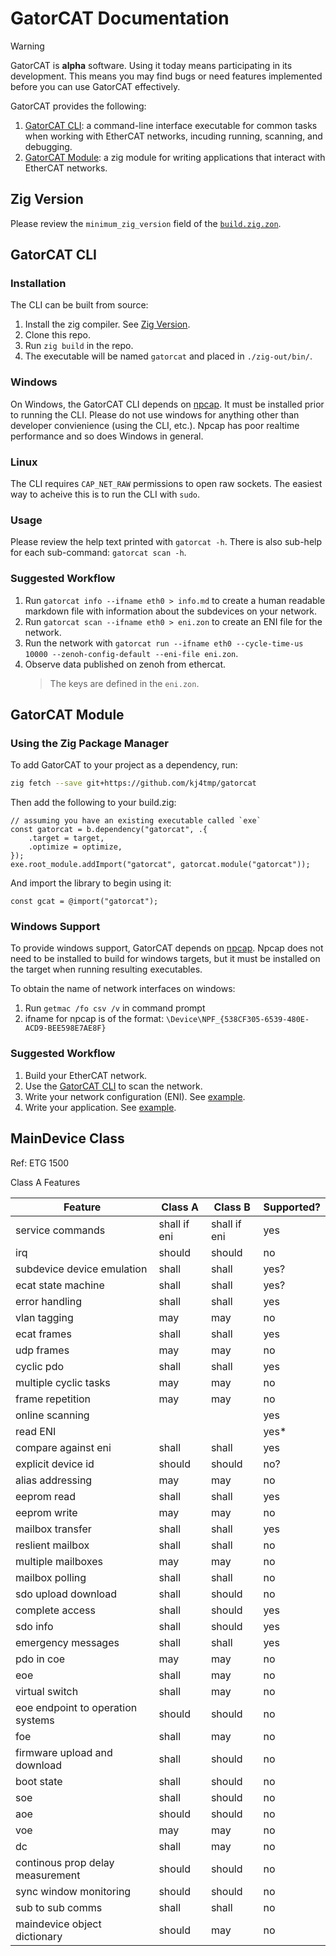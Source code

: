 # GatorCAT Documentation

> [!WARNING]
> GatorCAT is **alpha** software. Using it today means participating in its development.
> This means you may find bugs or need features implemented before you can use GatorCAT effectively.

GatorCAT provides the following:

1. [GatorCAT CLI](#gatorcat-cli): a command-line interface executable for common tasks when working with EtherCAT networks, incuding running, scanning, and debugging.
1. [GatorCAT Module](#gatorcat-module): a zig module for writing applications that interact with EtherCAT networks.

## Zig Version

Please review the `minimum_zig_version` field of the [`build.zig.zon`](/build.zig.zon).

## GatorCAT CLI

### Installation

The CLI can be built from source:

1. Install the zig compiler. See [Zig Version](#zig-version).
1. Clone this repo.
1. Run `zig build` in the repo.
1. The executable will be named `gatorcat` and placed in `./zig-out/bin/`.

### Windows

On Windows, the GatorCAT CLI depends on [npcap](https://npcap.com/). It must be installed prior to running the CLI.
Please do not use windows for anything other than developer convienience (using the CLI, etc.).
Npcap has poor realtime performance and so does Windows in general.

### Linux

The CLI requires `CAP_NET_RAW` permissions to open raw sockets. The easiest way to acheive this is to run the CLI with `sudo`.

### Usage

Please review the help text printed with `gatorcat -h`.
There is also sub-help for each sub-command: `gatorcat scan -h`.

### Suggested Workflow

1. Run `gatorcat info --ifname eth0 > info.md` to create a human readable markdown file with information about the subdevices on your network.
1. Run `gatorcat scan --ifname eth0 > eni.zon` to create an ENI file for the network.
1. Run the network with `gatorcat run --ifname eth0 --cycle-time-us 10000 --zenoh-config-default --eni-file eni.zon`.
1. Observe data published on zenoh from ethercat.
    > The keys are defined in the `eni.zon`.

## GatorCAT Module

### Using the Zig Package Manager

To add GatorCAT to your project as a dependency, run:

```sh
zig fetch --save git+https://github.com/kj4tmp/gatorcat
```

Then add the following to your build.zig:

```zig
// assuming you have an existing executable called `exe`
const gatorcat = b.dependency("gatorcat", .{
    .target = target,
    .optimize = optimize,
});
exe.root_module.addImport("gatorcat", gatorcat.module("gatorcat"));
```

And import the library to begin using it:

```zig
const gcat = @import("gatorcat");
```

### Windows Support

To provide windows support, GatorCAT depends on [npcap](https://npcap.com/). Npcap does not need to be installed
to build for windows targets, but it must be installed on the target when running resulting executables.

To obtain the name of network interfaces on windows:

1. Run `getmac /fo csv /v` in command prompt
2. ifname for npcap is of the format: `\Device\NPF_{538CF305-6539-480E-ACD9-BEE598E7AE8F}`

### Suggested Workflow

1. Build your EtherCAT network.
1. Use the [GatorCAT CLI](#gatorcat-cli) to scan the network.
1. Write your network configuration (ENI). See [example](../examples/simple/network_config.zig).
1. Write your application. See [example](../examples/simple/main.zig).


## MainDevice Class

Ref: ETG 1500

Class A Features

| Feature                           | Class A      | Class B      | Supported? |
| --------------------------------- | ------------ | ------------ | ---------- |
| service commands                  | shall if eni | shall if eni | yes        |
| irq                               | should       | should       | no         |
| subdevice device emulation        | shall        | shall        | yes?       |
| ecat state machine                | shall        | shall        | yes?       |
| error handling                    | shall        | shall        | yes        |
| vlan tagging                      | may          | may          | no         |
| ecat frames                       | shall        | shall        | yes        |
| udp frames                        | may          | may          | no         |
| cyclic pdo                        | shall        | shall        | yes        |
| multiple cyclic tasks             | may          | may          | no         |
| frame repetition                  | may          | may          | no         |
| online scanning                   |              |              | yes        |
| read ENI                          |              |              | yes*       |
| compare against eni               | shall        | shall        | yes        |
| explicit device id                | should       | should       | no?        |
| alias addressing                  | may          | may          | no         |
| eeprom read                       | shall        | shall        | yes        |
| eeprom write                      | may          | may          | no         |
| mailbox transfer                  | shall        | shall        | yes        |
| reslient mailbox                  | shall        | shall        | no         |
| multiple mailboxes                | may          | may          | no         |
| mailbox polling                   | shall        | shall        | no         |
| sdo upload download               | shall        | should       | no         |
| complete access                   | shall        | should       | yes        |
| sdo info                          | shall        | should       | yes        |
| emergency messages                | shall        | shall        | yes        |
| pdo in coe                        | may          | may          | no         |
| eoe                               | shall        | may          | no         |
| virtual switch                    | shall        | may          | no         |
| eoe endpoint to operation systems | should       | should       | no         |
| foe                               | shall        | may          | no         |
| firmware upload and download      | shall        | should       | no         |
| boot state                        | shall        | should       | no         |
| soe                               | shall        | should       | no         |
| aoe                               | should       | should       | no         |
| voe                               | may          | may          | no         |
| dc                                | shall        | may          | no         |
| continous prop delay measurement  | should       | should       | no         |
| sync window monitoring            | should       | should       | no         |
| sub to sub comms                  | shall        | shall        | no         |
| maindevice object dictionary      | should       | may          | no         |